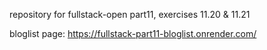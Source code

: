repository for fullstack-open part11, exercises 11.20 & 11.21

bloglist page: https://fullstack-part11-bloglist.onrender.com/
